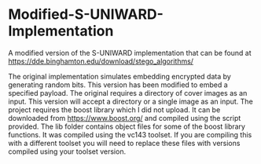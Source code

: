 # Modified-S-UNIWARD-Implementation
A modified version of the S-UNIWARD implementation that can be found at https://dde.binghamton.edu/download/stego_algorithms/

The original implementation simulates embedding encrypted data by generating random bits. This version has been modified to embed a specified payload.
The original requires a directory of cover images as an input. This version will accept a directory or a single image as an input. 
The project requires the boost library which I did not upload. It can be downloaded from https://www.boost.org/ and compiled using the script provided.
The lib folder contains object files for some of the boost library functions. It was compiled using the vc143 toolset.
If you are compiling this with a different toolset you will need to replace these files with versions compiled using your toolset version.